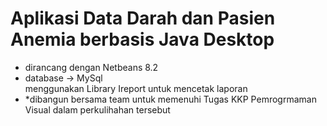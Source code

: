 # Aplikasi Data Darah dan Pasien Anemia berbasis Java Desktop
- dirancang dengan Netbeans 8.2
- database -> MySql <br/>
menggunakan Library Ireport untuk mencetak laporan
- *dibangun bersama team untuk memenuhi Tugas KKP Pemrogrmaman Visual dalam perkulihahan tersebut
